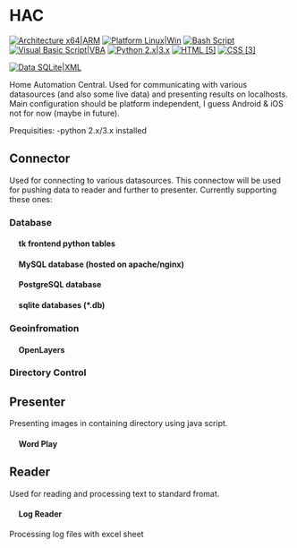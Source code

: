 # HAC
[![Architecture x64|ARM](https://img.shields.io/badge/Architecture-x64|ARM-yellowgreen.svg)](http://www.arm.com/products/processors/instruction-set-architectures/index.php)
[![Platform Linux|Win](https://img.shields.io/badge/Platform-Linux|Win-orange.svg)](https://sqlite.org/features.html)
[![Bash Script](https://img.shields.io/badge/Bash-Script-blue.svg)](https://www.gnu.org/software/bash/)
[![Visual Basic Script|VBA](https://img.shields.io/badge/Visual%20Basic-Script%20%7C%20VBA-lightgrey.svg)](https://msdn.microsoft.com/en-us/vstudio/ms788229.aspx)
[![Python 2.x|3.x](https://img.shields.io/badge/Python-2.x%20%7C%203.x-yellow.svg)](https://www.python.org/)
[![HTML [5]](https://img.shields.io/badge/HTML-%5B5%5D-brightgreen.svg)](http://www.w3schools.com/html/default.asp)
[![CSS [3]](https://img.shields.io/badge/CSS-%5B3%5D-ff69b4.svg)](http://www.w3schools.com/css/default.asp)

[![Data SQLite|XML](https://img.shields.io/badge/Data-SQLite|XML-green.svg)](https://sqlite.org/features.html)

Home Automation Central.
Used for communicating with various datasources (and also some live data) and presenting results on localhosts.
Main configuration should be platform independent, I guess Android & iOS not for now (maybe in future).

Prequisities:
-python 2.x/3.x installed

## Connector
Used for connecting to various datasources. This connectow will be used for pushing data to reader and further to presenter. Currently supporting these ones:
### Database
#### &nbsp;&nbsp;&nbsp;&nbsp; tk frontend python tables
#### &nbsp;&nbsp;&nbsp;&nbsp; MySQL database (hosted on apache/nginx)
#### &nbsp;&nbsp;&nbsp;&nbsp; PostgreSQL database
#### &nbsp;&nbsp;&nbsp;&nbsp; sqlite databases (*.db)
### Geoinfromation
#### &nbsp;&nbsp;&nbsp;&nbsp; OpenLayers
### Directory Control

## Presenter
Presenting images in containing directory using java script.
#### &nbsp;&nbsp;&nbsp;&nbsp; Word Play

## Reader
Used for reading and processing text to standard fromat.
#### &nbsp;&nbsp;&nbsp;&nbsp; Log Reader
Processing log files with excel sheet
